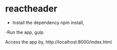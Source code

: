 # reactheader

- Install the dependency
npm install, 

-Run the app,
gulp 

Access the app by, http://localhost:8000/index.html